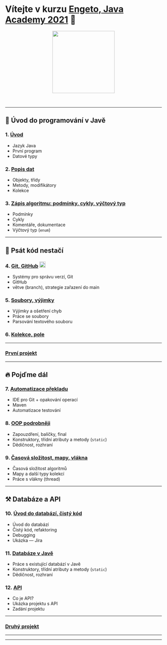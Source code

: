 
# Vítejte v kurzu [Engeto, Java Academy 2021](https://engeto.cz/java-akademie/) 👋

<p align="center">
  <img src="https://engeto.cz/wp-content/uploads/2019/01/engeto-square.png" width="200" height="200">
</p>
<!--<p align="center">
  <img alt="engeto-logo" width="80px" src="https://engeto.cz/wp-content/uploads/2019/01/engeto-square.png" />
  <img alt="python-logo" width="70px" src="https://hackaday.com/wp-content/uploads/2019/09/python-logo.png" />
</p>-->
<br>

---

## 🐌 Úvod do programování v Javě
### 1. [Úvod](https://github.com/ENGETO-Java-Akademie-2021/lekce_01)
  - Jazyk Java
  - První program
  - Datové typy
### 2. [Popis dat](https://github.com/ENGETO-Java-Akademie-2021/lekce_02)
  - Objekty, třídy
  - Metody, modifikátory
  - Kolekce
### 3. [Zápis algoritmu: podmínky, cykly, výčtový typ](https://github.com/ENGETO-Java-Akademie-2021/lekce_03)
  - Podmínky
  - Cykly
  - Komentáře, dokumentace
  - Výčtový typ (```enum```)

---

## 🦅 Psát kód nestačí
### 4. [Git, GitHub](https://github.com/ENGETO-Java-Akademie-2021/lekce_04) <img alt="git-logo" width="20px" src="https://image.freepik.com/free-icon/github-cat-in-a-circle_318-41747.jpg" />
  - Systémy pro správu verzí, Git
  - GitHub
  - větve (branch), strategie zařazení do main
### 5. [Soubory, výjimky](https://github.com/ENGETO-Java-Akademie-2021/lekce_05)
  - Výjimky a ošetření chyb
  - Práce se soubory
  - Parsování textového souboru
### 6. [Kolekce, pole](https://github.com/ENGETO-Java-Akademie-2021/lekce_06)

---

### [První projekt](https://github.com/ENGETO-Java-Akademie-2021/projekt_01)

---

## 🔥 Pojďme dál

### 7. [Automatizace překladu](https://github.com/ENGETO-Java-Akademie-2021/lekce_07)
  - IDE pro Git + opakování operací
  - Maven
  - Automatizace testování
### 8. [OOP podrobněji](https://github.com/ENGETO-Java-Akademie-2021/lekce_08)
  - Zapouzdření, balíčky, final
  - Konstruktory, třídní atributy a metody (```static```)
  - Dědičnost, rozhraní
### 9. [Časová složitost, mapy, vlákna](https://github.com/ENGETO-Java-Akademie-2021/lekce_09)
  - Časová složitost algoritmů
  - Mapy a další typy kolekcí
  - Práce s vlákny (thread)

---

## ⚒ Databáze a API

### 10. [Úvod do databází, čistý kód](https://github.com/ENGETO-Java-Akademie-2021/lekce_10)
  - Úvod do databází
  - Čistý kód, refaktoring
  - Debugging
  - Ukázka &mdash; Jira
### 11. [Databáze v Javě](https://github.com/ENGETO-Java-Akademie-2021/lekce_11)
  - Práce s existující databází v&nbsp;Javě
  - Konstruktory, třídní atributy a metody (```static```)
  - Dědičnost, rozhraní
### 12. [API](https://github.com/ENGETO-Java-Akademie-2021/lekce_12)
  - Co je API?
  - Ukázka projektu s API
  - Zadání projektu

---


### [Druhý projekt](https://github.com/ENGETO-Java-Akademie-2021/projekt_02)

---


<!--
---

### 📺 Goodies & urls
<details>
  <summary>🔽 click</summary>

<!--START_SECTION:details->
- 🐍 [minimalist presentation](https://docs.google.com/presentation/d/1BKgmTrre-Go78OjExTP2JfaXTgUZ1KX2RRoayX6grsk/edit#slide=id.ga479756cdf_0_6)
- 🦆 [Lesson01, repl.it](https://repl.it/)
- 🐝 [Lesson01, slack](https://slack.com/intl/en-cz/)
- 🐔 [Lesson01, engeto.com](https://engeto.com/cs/)
- 🦋 [Lesson01, built-in functions](https://docs.python.org/3/library/functions.html)

- 🐖 [Lesson11, mockaroo.com](https://mockaroo.com/)
- 🐄 [Lesson11, json](https://docs.python.org/3/library/json.html)
- 🐈 [Lesson11, sys](https://docs.python.org/3/library/sys.html)
- 🐕 [Lesson11, os](https://docs.python.org/3/library/os.html)
<!--END_SECTION:details->

</details>

---

<br>

### 🆕 Issues
<!--START_SECTION:activities->
1. 💥 Issue [#1](https://github.com/Bralor/python-academy-2021/issues/1) - new content of the first lesson 💪
2. ➕ Issue [#2](https://github.com/Bralor/python-academy-2021/issues/2) - new content of the second lesson ☝
3. ➕ Issue [#26](https://github.com/Bralor/python-academy-2021/issues/26) - update the content of the 11th lesson 🎆
4. ✅ Issue [#26](https://github.com/Bralor/python-academy-2021/issues/26) - completed! 💪
<!--END_SECTION:activities->

---

### 🏫 FAQ
<details>
  <summary>🔽 Others</summary>

  ### What is [Engeto](https://engeto.cz/o-nas/)❓
  It is a company that helps to educate people in the field of information
  technologies.

  ### What is [Python](https://www.python.org)❓
  It is an ideal programming language for complete beginners.

  ### Even in 2020❓
  Sure, still belongs among the top 4
  (➡ [check the source](https://www.codingame.com/work/codingame-developer-survey-2020/#page6))

  ### Where to start ❓
  The best place is the official website
  (➡ [especially the community section](https://www.python.org/community/))

</details>

-->
---
